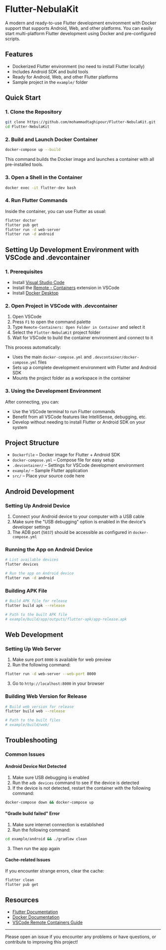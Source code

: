 # Flutter-NebulaKit

A modern and ready-to-use Flutter development environment with Docker support that supports Android, Web, and other platforms. You can easily start multi-platform Flutter development using Docker and pre-configured scripts.

## Features
- Dockerized Flutter environment (no need to install Flutter locally)
- Includes Android SDK and build tools
- Ready for Android, Web, and other Flutter platforms
- Sample project in the `example/` folder

## Quick Start

### 1. Clone the Repository
```sh
git clone https://github.com/mohammadtaghipour/Flutter-NebulaKit.git
cd Flutter-NebulaKit
```

### 2. Build and Launch Docker Container
```sh
docker-compose up --build
```
This command builds the Docker image and launches a container with all pre-installed tools.

### 3. Open a Shell in the Container
```sh
docker exec -it flutter-dev bash
```

### 4. Run Flutter Commands
Inside the container, you can use Flutter as usual:
```sh
flutter doctor
flutter pub get
flutter run -d web-server
flutter run -d android
```

## Setting Up Development Environment with VSCode and .devcontainer

### 1. Prerequisites
- Install [Visual Studio Code](https://code.visualstudio.com/)
- Install the [Remote - Containers](https://marketplace.visualstudio.com/items?itemName=ms-vscode-remote.remote-containers) extension in VSCode
- Install [Docker Desktop](https://www.docker.com/products/docker-desktop)

### 2. Open Project in VSCode with .devcontainer
1. Open VSCode
2. Press `F1` to open the command palette
3. Type `Remote-Containers: Open Folder in Container` and select it
4. Select the `Flutter-NebulaKit` project folder
5. Wait for VSCode to build the container environment and connect to it

This process automatically:
- Uses the main `docker-compose.yml` and `.devcontainer/docker-compose.yml` files
- Sets up a complete development environment with Flutter and Android SDK
- Mounts the project folder as a workspace in the container

### 3. Using the Development Environment
After connecting, you can:
- Use the VSCode terminal to run Flutter commands
- Benefit from all VSCode features like IntelliSense, debugging, etc.
- Develop without needing to install Flutter or Android SDK on your system

## Project Structure
- `Dockerfile` – Docker image for Flutter + Android SDK
- `docker-compose.yml` – Compose file for easy setup
- `.devcontainer/` – Settings for VSCode development environment
- `example/` – Sample Flutter application
- `src/` – Place your source code here

## Android Development

### Setting Up Android Device
1. Connect your Android device to your computer with a USB cable
2. Make sure the "USB debugging" option is enabled in the device's developer settings
3. The ADB port (`5037`) should be accessible as configured in `docker-compose.yml`

### Running the App on Android Device
```sh
# List available devices
flutter devices

# Run the app on Android device
flutter run -d android
```

### Building APK File
```sh
# Build APK file for release
flutter build apk --release

# Path to the built APK file
# example/build/app/outputs/flutter-apk/app-release.apk
```

## Web Development

### Setting Up Web Server
1. Make sure port `8000` is available for web preview
2. Run the following command:

```sh
flutter run -d web-server --web-port 8000
```

3. Go to `http://localhost:8000` in your browser

### Building Web Version for Release
```sh
# Build web version for release
flutter build web --release

# Path to the built files
# example/build/web/
```

## Troubleshooting

### Common Issues

#### Android Device Not Detected
1. Make sure USB debugging is enabled
2. Run the `adb devices` command to see if the device is detected
3. If the device is not detected, restart the container with the following command:
```sh
docker-compose down && docker-compose up
```

#### "Gradle build failed" Error
1. Make sure internet connection is established
2. Run the following command:
```sh
cd example/android && ./gradlew clean
```
3. Then run the app again

#### Cache-related Issues
If you encounter strange errors, clear the cache:
```sh
flutter clean
flutter pub get
```

## Resources
- [Flutter Documentation](https://docs.flutter.dev/)
- [Docker Documentation](https://docs.docker.com/)
- [VSCode Remote Containers Guide](https://code.visualstudio.com/docs/remote/containers)

---

Please open an issue if you encounter any problems or have questions, or contribute to improving this project!